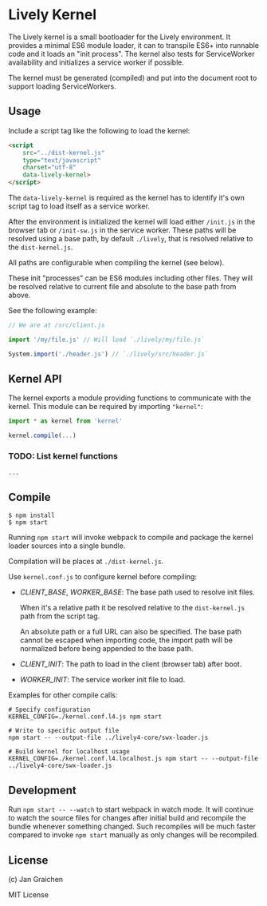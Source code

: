 # Lively Kernel

The Lively kernel is a small bootloader for the Lively environment. It provides a minimal ES6 module loader, it can to transpile ES6+ into runnable code and it loads an "init process". The kernel also tests for ServiceWorker availability and initializes a service worker if possible.

The kernel must be generated (compiled) and put into the document root to support loading ServiceWorkers.

## Usage

Include a script tag like the following to load the kernel:

```html
<script
    src="../dist-kernel.js"
    type="text/javascript"
    charset="utf-8"
    data-lively-kernel>
</script>
```

The `data-lively-kernel` is required as the kernel has to identify it's own script tag to load itself as a service worker.

After the environment is initialized the kernel will load either `/init.js` in the browser tab or `/init-sw.js` in the service worker. These paths will be resolved using a base path, by default `./lively`, that is resolved relative to the `dist-kernel.js`.

All paths are configurable when compiling the kernel (see below).

These init "processes" can be ES6 modules including other files. They will be resolved relative to current file and absolute to the base path from above.

See the following example:

```js
// We are at /src/client.js

import '/my/file.js' // Will load `./lively/my/file.js`

System.import('./header.js') // `./lively/src/header.js`
```

## Kernel API

The kernel exports a module providing functions to communicate with the kernel. This module can be required by importing `"kernel"`:

```js
import * as kernel from 'kernel'

kernel.compile(...)
```

### TODO: List kernel functions

`...`

## Compile

```
$ npm install
$ npm start
```

Running `npm start` will invoke webpack to compile and package the kernel loader sources into a single bundle.

Compilation will be places at `./dist-kernel.js`.

Use `kernel.conf.js` to configure kernel before compiling:

* *CLIENT_BASE*, *WORKER_BASE*: The base path used to resolve init files.

  When it's a relative path it be resolved relative to the `dist-kernel.js` path from the script tag.

  An absolute path or a full URL can also be specified.
  The base path cannot be escaped when importing code, the import path will be normalized before being appended to the base path.

* *CLIENT_INIT*: The path to load in the client (browser tab) after boot.

* *WORKER_INIT*: The service worker init file to load.

Examples for other compile calls:

```
# Specify configuration
KERNEL_CONFIG=./kernel.conf.l4.js npm start

# Write to specific output file
npm start -- --output-file ../lively4-core/swx-loader.js

# Build kernel for localhost usage
KERNEL_CONFIG=./kernel.conf.l4.localhost.js npm start -- --output-file ../lively4-core/swx-loader.js
```

## Development

Run `npm start -- --watch` to start webpack in watch mode. It will continue to watch the source files for changes after initial build and recompile the bundle whenever something changed. Such recompiles will be much faster compared to invoke `npm start` manually as only changes will be recompiled.

## License

(c) Jan Graichen

MIT License
